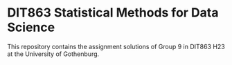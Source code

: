 # DIT863 Statistical Methods for Data Science

This repository contains the assignment solutions of Group 9 in DIT863 H23 at the University of Gothenburg.
